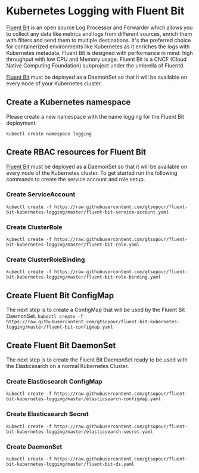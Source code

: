 # Kubernetes Logging with Fluent Bit

[Fluent Bit](https://fluentbit.io) is an open source Log Processor and Forwarder which allows you to collect any data like metrics and logs from different sources, enrich them with filters and send them to multiple destinations. It's the preferred choice for containerized environments like Kubernetes as it enriches the logs with Kubernetes metadata. Fluent Bit is designed with performance in mind: high throughput with low CPU and Memory usage. Fluent Bit is a CNCF (Cloud Native Computing Foundation) subproject under the umbrella of Fluentd.

[Fluent Bit](https://fluentbit.io) must be deployed as a DaemonSet so that it will be available on every node of your Kubernetes cluster.

## Create a Kubernetes namespace
Please create a new namespace with the name logging for the Fluent Bit deployment.

`kubectl create namespace logging`

## Create RBAC resources for Fluent Bit
[Fluent Bit](https://fluentbit.io) must be deployed as a DaemonSet so that it will be available on every node of the Kubernetes cluster. To get started run the following commands to create the service account and role setup.

### Create ServiceAccount
`kubectl create -f https://raw.githubusercontent.com/gtsopour/fluent-bit-kubernetes-logging/master/fluent-bit-service-account.yaml`

### Create ClusterRole
`kubectl create -f https://raw.githubusercontent.com/gtsopour/fluent-bit-kubernetes-logging/master/fluent-bit-role.yaml`

### Create ClusterRoleBinding
`kubectl create -f https://raw.githubusercontent.com/gtsopour/fluent-bit-kubernetes-logging/master/fluent-bit-role-binding.yaml`

## Create Fluent Bit ConfigMap
The next step is to create a ConfigMap that will be used by the Fluent Bit DaemonSet.
`kubectl create -f https://raw.githubusercontent.com/gtsopour/fluent-bit-kubernetes-logging/master/fluent-bit-configmap.yaml`

## Create Fluent Bit DaemonSet
The next step is to create the Fluent Bit DaemonSet ready to be used with the Elasticsearch on a normal Kubernetes Cluster.

### Create Elasticsearch ConfigMap
`kubectl create -f https://raw.githubusercontent.com/gtsopour/fluent-bit-kubernetes-logging/master/elasticsearch-configmap.yaml`

### Create Elasticsearch Secret
`kubectl create -f https://raw.githubusercontent.com/gtsopour/fluent-bit-kubernetes-logging/master/elasticsearch-secret.yaml`

### Create DaemonSet
`kubectl create -f https://raw.githubusercontent.com/gtsopour/fluent-bit-kubernetes-logging/master/fluent-bit-ds.yaml`

